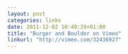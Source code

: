 ```yaml
---
layout: post
categories: links
date: 2011-12-02 10:49:29+01:00
title: "Burger and Boulder on Vimeo"
linkurl: "http://vimeo.com/32436927"
---
```

